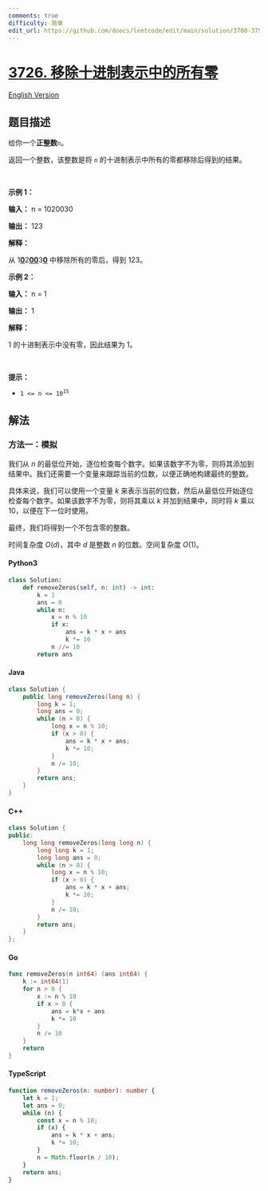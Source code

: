 ```yaml
---
comments: true
difficulty: 简单
edit_url: https://github.com/doocs/leetcode/edit/main/solution/3700-3799/3726.Remove%20Zeros%20in%20Decimal%20Representation/README.md
---
```


<!-- problem:start -->

# [3726. 移除十进制表示中的所有零](https://leetcode.cn/problems/remove-zeros-in-decimal-representation)

[English Version](/solution/3700-3799/3726.Remove%20Zeros%20in%20Decimal%20Representation/README_EN.md)

## 题目描述

<!-- description:start -->

<p>给你一个<strong>正整数</strong><code>n</code>。</p>

<p>返回一个整数，该整数是将 <code>n</code> 的十进制表示中所有的零都移除后得到的结果。</p>

<p>&nbsp;</p>

<p><strong class="example">示例 1：</strong></p>

<div class="example-block">
<p><strong>输入：</strong> <span class="example-io">n = 1020030</span></p>

<p><strong>输出：</strong> <span class="example-io">123</span></p>

<p><strong>解释：</strong></p>

<p>从 1<strong><u>0</u></strong>2<strong><u>00</u></strong>3<strong><u>0</u></strong> 中移除所有的零后，得到 123。</p>
</div>

<p><strong class="example">示例 2：</strong></p>

<div class="example-block">
<p><strong>输入：</strong> <span class="example-io">n = 1</span></p>

<p><strong>输出：</strong> <span class="example-io">1</span></p>

<p><strong>解释：</strong></p>

<p>1 的十进制表示中没有零，因此结果为 1。</p>
</div>

<p>&nbsp;</p>

<p><strong>提示：</strong></p>

<ul>
	<li><code>1 &lt;= n &lt;= 10<sup>15</sup></code></li>
</ul>

<!-- description:end -->

## 解法

<!-- solution:start -->

### 方法一：模拟

我们从 $n$ 的最低位开始，逐位检查每个数字。如果该数字不为零，则将其添加到结果中。我们还需要一个变量来跟踪当前的位数，以便正确地构建最终的整数。

具体来说，我们可以使用一个变量 $k$ 来表示当前的位数，然后从最低位开始逐位检查每个数字。如果该数字不为零，则将其乘以 $k$ 并加到结果中，同时将 $k$ 乘以 10，以便在下一位时使用。

最终，我们将得到一个不包含零的整数。

时间复杂度 $O(d)$，其中 $d$ 是整数 $n$ 的位数。空间复杂度 $O(1)$。

<!-- tabs:start -->

#### Python3

```python
class Solution:
    def removeZeros(self, n: int) -> int:
        k = 1
        ans = 0
        while n:
            x = n % 10
            if x:
                ans = k * x + ans
                k *= 10
            n //= 10
        return ans
```

#### Java

```java
class Solution {
    public long removeZeros(long n) {
        long k = 1;
        long ans = 0;
        while (n > 0) {
            long x = n % 10;
            if (x > 0) {
                ans = k * x + ans;
                k *= 10;
            }
            n /= 10;
        }
        return ans;
    }
}
```

#### C++

```cpp
class Solution {
public:
    long long removeZeros(long long n) {
        long long k = 1;
        long long ans = 0;
        while (n > 0) {
            long x = n % 10;
            if (x > 0) {
                ans = k * x + ans;
                k *= 10;
            }
            n /= 10;
        }
        return ans;
    }
};
```

#### Go

```go
func removeZeros(n int64) (ans int64) {
	k := int64(1)
	for n > 0 {
		x := n % 10
		if x > 0 {
			ans = k*x + ans
			k *= 10
		}
		n /= 10
	}
	return
}
```

#### TypeScript

```ts
function removeZeros(n: number): number {
    let k = 1;
    let ans = 0;
    while (n) {
        const x = n % 10;
        if (x) {
            ans = k * x + ans;
            k *= 10;
        }
        n = Math.floor(n / 10);
    }
    return ans;
}
```

<!-- tabs:end -->

<!-- solution:end -->

<!-- problem:end -->

